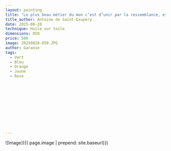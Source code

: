 ```yaml
---
layout: painting
title: "Le plus beau métier du mon c’est d’unir par la ressemblance, et d’unir encore par la différence." 
title_author: Antoine de Saint-Exupéry
date: 2025-08-28
technique: Huile sur toile
dimensions: O50
price: 500
image: 20250828-O50.JPG
author: Garanse
tags:
  - Vert
  - Bleu 
  - Orange
  - Jaune
  - Rose
  
 
  
  
  
  
 
 
  
  
  
---
```

![Image]({{ page.image | prepend: site.baseurl}})

